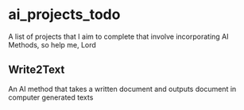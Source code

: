 # ai_projects_todo
A list of projects that I aim to complete that involve incorporating AI Methods, so help me, Lord

## Write2Text
An AI method that takes a written document and outputs document in computer generated texts


